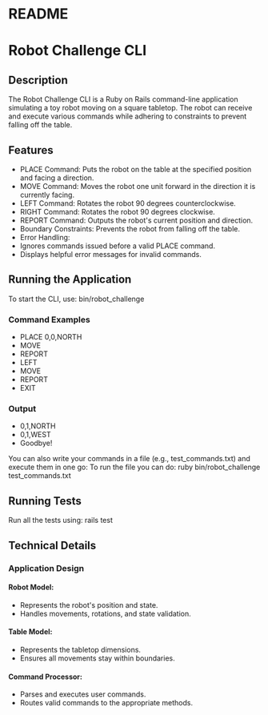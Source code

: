 # README

# Robot Challenge CLI
## Description
The Robot Challenge CLI is a Ruby on Rails command-line application simulating a toy robot moving on a square tabletop. The robot can receive and execute various commands while adhering to constraints to prevent falling off the table.

## Features
* PLACE Command: Puts the robot on the table at the specified position and facing a direction.
* MOVE Command: Moves the robot one unit forward in the direction it is currently facing.
* LEFT Command: Rotates the robot 90 degrees counterclockwise.
* RIGHT Command: Rotates the robot 90 degrees clockwise.
* REPORT Command: Outputs the robot's current position and direction.
* Boundary Constraints: Prevents the robot from falling off the table.
* Error Handling:
* Ignores commands issued before a valid PLACE command.
* Displays helpful error messages for invalid commands.

## Running the Application

To start the CLI, use: bin/robot_challenge

### Command Examples

* PLACE 0,0,NORTH
* MOVE
* REPORT
* LEFT
* MOVE
* REPORT
* EXIT

### Output

* 0,1,NORTH
* 0,1,WEST
* Goodbye!

You can also write your commands in a file (e.g., test_commands.txt) and execute them in one go:
To run the file you can do: ruby bin/robot_challenge test_commands.txt

## Running Tests

Run all the tests using: rails test

## Technical Details

### Application Design

#### Robot Model:
* Represents the robot's position and state.
* Handles movements, rotations, and state validation.
 
#### Table Model:
* Represents the tabletop dimensions.
* Ensures all movements stay within boundaries.

#### Command Processor:
* Parses and executes user commands.
* Routes valid commands to the appropriate methods.
